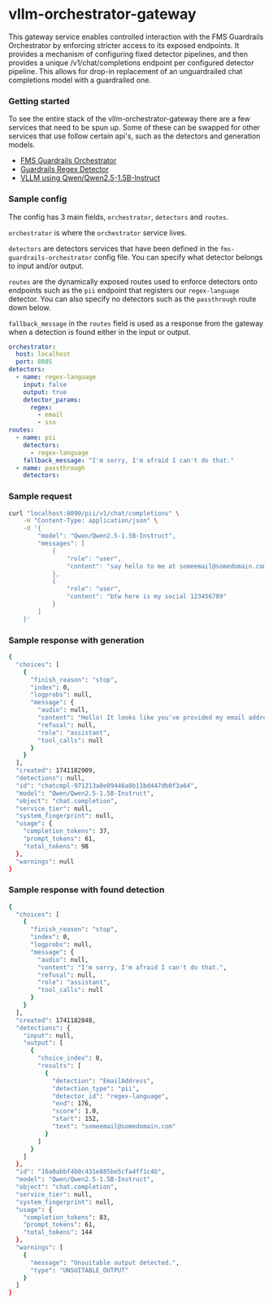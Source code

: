 # vllm-orchestrator-gateway

This gateway service enables controlled interaction with the FMS Guardrails Orchestrator by enforcing stricter access to its exposed endpoints. It provides a mechanism of configuring fixed detector pipelines, and then provides a unique /v1/chat/completions endpoint per configured detector pipeline. This allows for drop-in replacement of an unguardrailed chat completions model with a guardrailed one.

### Getting started
To see the entire stack of the vllm-orchestrator-gateway there are a few services that need to be spun up. Some of these can be swapped for other services that use follow certain api's, such as the detectors and generation models.

- [FMS Guardrails Orchestrator](https://github.com/foundation-model-stack/fms-guardrails-orchestrator)
- [Guardrails Regex Detector](https://github.com/trustyai-explainability/guardrails-regex-detector)
- [VLLM using Qwen/Qwen2.5-1.5B-Instruct](https://docs.vllm.ai/en/latest/getting_started/quickstart.html#openai-compatible-server)


### Sample config
The config has 3 main fields, `orchestrator`, `detectors` and `routes`.

`orchestrator` is where the `orchestrator` service lives.

`detectors` are detectors services that have been defined in the `fms-guardrails-orchestrator` config file. You can specify what detector belongs to input and/or output.

`routes` are the dynamically exposed routes used to enforce detectors onto endpoints such as the `pii` endpoint that registers our `regex-language` detector. You can also specify no detectors such as the `passthrough` route down below.

`fallback_message` in the `routes` field is used as a response from the gateway when a detection is found either in the input or output.

```yaml
orchestrator:
  host: localhost
  port: 8085
detectors:
  - name: regex-language
    input: false
    output: true
    detector_params:
      regex:
        - email
        - ssn
routes:
  - name: pii
    detectors:
      - regex-language
    fallback_message: "I'm sorry, I'm afraid I can't do that."
  - name: passthrough
    detectors:
```


### Sample request
```bash
curl "localhost:8090/pii/v1/chat/completions" \
    -H "Content-Type: application/json" \
    -d '{
        "model": "Qwen/Qwen2.5-1.5B-Instruct",
        "messages": [
            {
                "role": "user",
                "content": "say hello to me at someemail@somedomain.com"
            },
            {
                "role": "user",
                "content": "btw here is my social 123456789"
            }
        ]
    }'
```
### Sample response with generation
```bash
{
  "choices": [
    {
      "finish_reason": "stop",
      "index": 0,
      "logprobs": null,
      "message": {
        "audio": null,
        "content": "Hello! It looks like you've provided my email address and a social security number. I'm just an AI assistant and not an email or social security system. Please correct this.",
        "refusal": null,
        "role": "assistant",
        "tool_calls": null
      }
    }
  ],
  "created": 1741182909,
  "detections": null,
  "id": "chatcmpl-971213a0e09446a8b11bd447db0f3a64",
  "model": "Qwen/Qwen2.5-1.5B-Instruct",
  "object": "chat.completion",
  "service_tier": null,
  "system_fingerprint": null,
  "usage": {
    "completion_tokens": 37,
    "prompt_tokens": 61,
    "total_tokens": 98
  },
  "warnings": null
}
```

### Sample response with found detection
```bash
{                                                              
  "choices": [   
    {                  
      "finish_reason": "stop",
      "index": 0,     
      "logprobs": null,                                        
      "message": {                                             
        "audio": null,                                         
        "content": "I'm sorry, I'm afraid I can't do that.",
        "refusal": null,
        "role": "assistant", 
        "tool_calls": null
      }                     
    }                   
  ],                   
  "created": 1741182848,
  "detections": {
    "input": null,        
    "output": [                                                
      {                                                        
        "choice_index": 0,                                     
        "results": [                                           
          {                                                    
            "detection": "EmailAddress",                                                                                      
            "detection_type": "pii",
            "detector_id": "regex-language",
            "end": 176,                                        
            "score": 1.0,                                      
            "start": 152,                                      
            "text": "someemail@somedomain.com"
          }                                                    
        ]                                                      
      }                                                        
    ]                                                          
  },                                                           
  "id": "16a0abbf4b0c431e885be5cfa4ff1c4b",
  "model": "Qwen/Qwen2.5-1.5B-Instruct",
  "object": "chat.completion",                                 
  "service_tier": null,                                        
  "system_fingerprint": null,                                  
  "usage": {                                                   
    "completion_tokens": 83,                                   
    "prompt_tokens": 61,                                       
    "total_tokens": 144                                        
  },                                                           
  "warnings": [                                                
    {                                                          
      "message": "Unsuitable output detected.",
      "type": "UNSUITABLE_OUTPUT"
    }                                                          
  ]                                                            
}             
```

